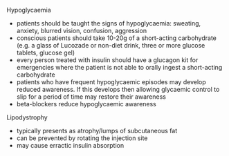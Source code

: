 Hypoglycaemia  
* patients should be taught the signs of hypoglycaemia: sweating, anxiety, blurred vision, confusion, aggression
* conscious patients should take 10\-20g of a short\-acting carbohydrate (e.g. a glass of Lucozade or non\-diet drink, three or more glucose tablets, glucose gel)
* every person treated with insulin should have a glucagon kit for emergencies where the patient is not able to orally ingest a short\-acting carbohydrate
* patients who have frequent hypoglycaemic episodes may develop reduced awareness. If this develops then allowing glycaemic control to slip for a period of time may restore their awareness
* beta\-blockers reduce hypoglycaemic awareness

  
Lipodystrophy  
* typically presents as atrophy/lumps of subcutaneous fat
* can be prevented by rotating the injection site
* may cause erractic insulin absorption
